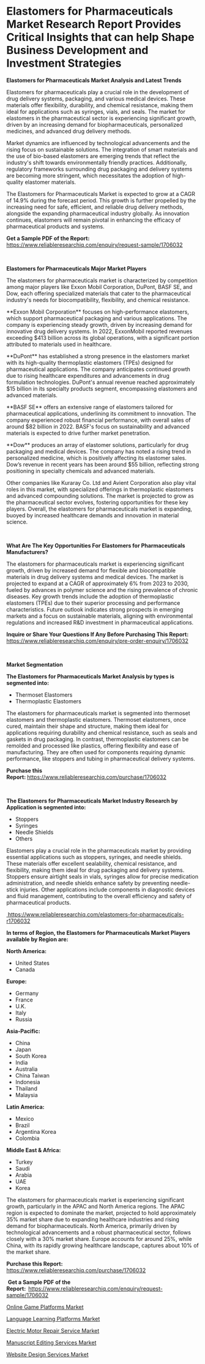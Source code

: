 <p><h1>Elastomers for Pharmaceuticals Market Research Report Provides Critical Insights that can help Shape Business Development and Investment Strategies</h1></p><p><strong>Elastomers for Pharmaceuticals Market Analysis and Latest Trends</strong></p>
<p><p>Elastomers for pharmaceuticals play a crucial role in the development of drug delivery systems, packaging, and various medical devices. These materials offer flexibility, durability, and chemical resistance, making them ideal for applications such as syringes, vials, and seals. The market for elastomers in the pharmaceutical sector is experiencing significant growth, driven by an increasing demand for biopharmaceuticals, personalized medicines, and advanced drug delivery methods.</p><p>Market dynamics are influenced by technological advancements and the rising focus on sustainable solutions. The integration of smart materials and the use of bio-based elastomers are emerging trends that reflect the industry's shift towards environmentally friendly practices. Additionally, regulatory frameworks surrounding drug packaging and delivery systems are becoming more stringent, which necessitates the adoption of high-quality elastomer materials.</p><p>The Elastomers for Pharmaceuticals Market is expected to grow at a CAGR of 14.9% during the forecast period. This growth is further propelled by the increasing need for safe, efficient, and reliable drug delivery methods, alongside the expanding pharmaceutical industry globally. As innovation continues, elastomers will remain pivotal in enhancing the efficacy of pharmaceutical products and systems.</p></p>
<p><strong>Get a Sample PDF of the Report:&nbsp;</strong> <a href="https://www.reliableresearchiq.com/enquiry/request-sample/1706032?utm_campaign=1783&utm_medium=2&utm_source=Github&utm_content=ia&utm_term=21102024&utm_id=elastomers-for-pharmaceuticals">https://www.reliableresearchiq.com/enquiry/request-sample/1706032</a></p>
<p>&nbsp;</p>
<p><strong>Elastomers for Pharmaceuticals Major Market Players</strong></p>
<p><p>The elastomers for pharmaceuticals market is characterized by competition among major players like Exxon Mobil Corporation, DuPont, BASF SE, and Dow, each offering specialized materials that cater to the pharmaceutical industry's needs for biocompatibility, flexibility, and chemical resistance.</p><p>**Exxon Mobil Corporation** focuses on high-performance elastomers, which support pharmaceutical packaging and various applications. The company is experiencing steady growth, driven by increasing demand for innovative drug delivery systems. In 2022, ExxonMobil reported revenues exceeding $413 billion across its global operations, with a significant portion attributed to materials used in healthcare.</p><p>**DuPont** has established a strong presence in the elastomers market with its high-quality thermoplastic elastomers (TPEs) designed for pharmaceutical applications. The company anticipates continued growth due to rising healthcare expenditures and advancements in drug formulation technologies. DuPont's annual revenue reached approximately $15 billion in its specialty products segment, encompassing elastomers and advanced materials.</p><p>**BASF SE** offers an extensive range of elastomers tailored for pharmaceutical applications, underlining its commitment to innovation. The company experienced robust financial performance, with overall sales of around $82 billion in 2022. BASF's focus on sustainability and advanced materials is expected to drive further market penetration.</p><p>**Dow** produces an array of elastomer solutions, particularly for drug packaging and medical devices. The company has noted a rising trend in personalized medicine, which is positively affecting its elastomer sales. Dow’s revenue in recent years has been around $55 billion, reflecting strong positioning in specialty chemicals and advanced materials.</p><p>Other companies like Kuraray Co. Ltd and Avient Corporation also play vital roles in this market, with specialized offerings in thermoplastic elastomers and advanced compounding solutions. The market is projected to grow as the pharmaceutical sector evolves, fostering opportunities for these key players. Overall, the elastomers for pharmaceuticals market is expanding, buoyed by increased healthcare demands and innovation in material science.</p></p>
<p>&nbsp;</p>
<p><strong>What Are The Key Opportunities For Elastomers for Pharmaceuticals Manufacturers?</strong></p>
<p><p>The elastomers for pharmaceuticals market is experiencing significant growth, driven by increased demand for flexible and biocompatible materials in drug delivery systems and medical devices. The market is projected to expand at a CAGR of approximately 6% from 2023 to 2030, fueled by advances in polymer science and the rising prevalence of chronic diseases. Key growth trends include the adoption of thermoplastic elastomers (TPEs) due to their superior processing and performance characteristics. Future outlook indicates strong prospects in emerging markets and a focus on sustainable materials, aligning with environmental regulations and increased R&D investment in pharmaceutical applications.</p></p>
<p><strong>Inquire or Share Your Questions If Any Before Purchasing This Report:</strong> <a href="https://www.reliableresearchiq.com/enquiry/pre-order-enquiry/1706032?utm_campaign=1783&utm_medium=2&utm_source=Github&utm_content=ia&utm_term=21102024&utm_id=elastomers-for-pharmaceuticals">https://www.reliableresearchiq.com/enquiry/pre-order-enquiry/1706032</a></p>
<p>&nbsp;</p>
<p><strong>Market Segmentation</strong></p>
<p><strong>The Elastomers for Pharmaceuticals Market Analysis by types is segmented into:</strong></p>
<p><ul><li>Thermoset Elastomers</li><li>Thermoplastic Elastomers</li></ul></p>
<p><p>The elastomers for pharmaceuticals market is segmented into thermoset elastomers and thermoplastic elastomers. Thermoset elastomers, once cured, maintain their shape and structure, making them ideal for applications requiring durability and chemical resistance, such as seals and gaskets in drug packaging. In contrast, thermoplastic elastomers can be remolded and processed like plastics, offering flexibility and ease of manufacturing. They are often used for components requiring dynamic performance, like stoppers and tubing in pharmaceutical delivery systems.</p></p>
<p><strong>Purchase this Report:&nbsp;</strong><a href="https://www.reliableresearchiq.com/purchase/1706032?utm_campaign=1783&utm_medium=2&utm_source=Github&utm_content=ia&utm_term=21102024&utm_id=elastomers-for-pharmaceuticals">https://www.reliableresearchiq.com/purchase/1706032</a></p>
<p>&nbsp;</p>
<p><strong>The Elastomers for Pharmaceuticals Market Industry Research by Application is segmented into:</strong></p>
<p><ul><li>Stoppers</li><li>Syringes</li><li>Needle Shields</li><li>Others</li></ul></p>
<p><p>Elastomers play a crucial role in the pharmaceuticals market by providing essential applications such as stoppers, syringes, and needle shields. These materials offer excellent sealability, chemical resistance, and flexibility, making them ideal for drug packaging and delivery systems. Stoppers ensure airtight seals in vials, syringes allow for precise medication administration, and needle shields enhance safety by preventing needle-stick injuries. Other applications include components in diagnostic devices and fluid management, contributing to the overall efficiency and safety of pharmaceutical products.</p></p>
<p><a href="https://www.reliableresearchiq.com/elastomers-for-pharmaceuticals-r1706032?utm_campaign=1783&utm_medium=2&utm_source=Github&utm_content=ia&utm_term=21102024&utm_id=elastomers-for-pharmaceuticals">&nbsp;https://www.reliableresearchiq.com/elastomers-for-pharmaceuticals-r1706032</a></p>
<p><strong>In terms of Region, the Elastomers for Pharmaceuticals Market Players available by Region are:</strong></p>
<p>
    <p> <strong> North America: </strong>
        <ul>
            <li>United States</li>
            <li>Canada</li>
        </ul>
        </p> 
    <p> <strong> Europe: </strong>
        <ul>
            <li>Germany</li>
            <li>France</li>
            <li>U.K.</li>
            <li>Italy</li>
            <li>Russia</li>
        </ul>
        </p> 
    <p> <strong> Asia-Pacific: </strong>
        <ul>
            <li>China</li>
            <li>Japan</li>
            <li>South Korea</li>
            <li>India</li>
            <li>Australia</li>
            <li>China Taiwan</li>
            <li>Indonesia</li>
            <li>Thailand</li>
            <li>Malaysia</li>
        </ul>
        </p> 
    <p> <strong> Latin America: </strong>
        <ul>
            <li>Mexico</li>
            <li>Brazil</li>
            <li>Argentina Korea</li>
            <li>Colombia</li>
        </ul>
        </p> 
    <p> <strong> Middle East & Africa: </strong>
        <ul>
            <li>Turkey</li>
            <li>Saudi</li>
            <li>Arabia</li>
            <li>UAE</li>
            <li>Korea</li>
        </ul>
    </p>
    </p>
<p><p>The elastomers for pharmaceuticals market is experiencing significant growth, particularly in the APAC and North America regions. The APAC region is expected to dominate the market, projected to hold approximately 35% market share due to expanding healthcare industries and rising demand for biopharmaceuticals. North America, primarily driven by technological advancements and a robust pharmaceutical sector, follows closely with a 30% market share. Europe accounts for around 25%, while China, with its rapidly growing healthcare landscape, captures about 10% of the market share.</p></p>
<p><strong>Purchase this Report: </strong><a href="https://www.reliableresearchiq.com/purchase/1706032?utm_campaign=1783&utm_medium=2&utm_source=Github&utm_content=ia&utm_term=21102024&utm_id=elastomers-for-pharmaceuticals">https://www.reliableresearchiq.com/purchase/1706032</a></p>
<p>&nbsp;<strong>Get a Sample PDF of the Report:&nbsp;&nbsp;</strong><a href="https://www.reliableresearchiq.com/enquiry/request-sample/1706032?utm_campaign=1783&utm_medium=2&utm_source=Github&utm_content=ia&utm_term=21102024&utm_id=elastomers-for-pharmaceuticals">https://www.reliableresearchiq.com/enquiry/request-sample/1706032</a></p>
<p><strong></strong></p>
<p><p><a href="https://www.linkedin.com/pulse/online-game-platforms-market-ecosystem-competitive-landscape-iel1f?utm_campaign=1783&utm_medium=2&utm_source=Github&utm_content=ia&utm_term=21102024&utm_id=elastomers-for-pharmaceuticals">Online Game Platforms Market</a></p><p><a href="https://www.linkedin.com/pulse/language-learning-platforms-market-maturity-analysis-regional-zexsf?utm_campaign=1783&utm_medium=2&utm_source=Github&utm_content=ia&utm_term=21102024&utm_id=elastomers-for-pharmaceuticals">Language Learning Platforms Market</a></p><p><a href="https://www.linkedin.com/pulse/electric-motor-repair-service-industry-analysis-report-market-rcz3f?utm_campaign=1783&utm_medium=2&utm_source=Github&utm_content=ia&utm_term=21102024&utm_id=elastomers-for-pharmaceuticals">Electric Motor Repair Service Market</a></p><p><a href="https://www.linkedin.com/pulse/manuscript-editing-services-market-segmentation-in-depth-u7cgf?utm_campaign=1783&utm_medium=2&utm_source=Github&utm_content=ia&utm_term=21102024&utm_id=elastomers-for-pharmaceuticals">Manuscript Editing Services Market</a></p><p><a href="https://www.linkedin.com/pulse/website-design-services-market-size-share-analysis-growth-yjslf?utm_campaign=1783&utm_medium=2&utm_source=Github&utm_content=ia&utm_term=21102024&utm_id=elastomers-for-pharmaceuticals">Website Design Services Market</a></p></p>